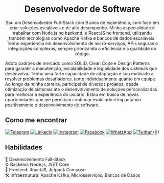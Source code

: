 <h1 align="center">Desenvolvedor de Software</h1>

<p align="center">
    Sou um Desenvolvedor Full-Stack com 9 anos de experiência, com foco em criar soluções escaláveis e de alto desempenho. Minha especialidade é trabalhar com Node.js no backend, e ReactJS no frontend, utilizando também tecnologias como Apache Kafka e bancos de dados escaláveis. Tenho experiência em desenvolvimento de micro-serviços, APIs seguras e integrações complexas, sempre priorizando a eficiência e a qualidade do código.

Adoto padrões de mercado como SOLID, Clean Code e Design Patterns para garantir a manutenção, escalabilidade e legibilidade dos sistemas que desenvolvo. Tenho uma forte capacidade de adaptação e sou motivado a resolver problemas desafiadores, tanto individualmente quanto em equipe. Ao longo da minha carreira, participei de diversos projetos, desde otimização de sistemas até o desenvolvimento de soluções personalizadas para melhorar a experiência do usuário. Estou em busca de novas oportunidades que me permitam continuar evoluindo e impactando positivamente o desenvolvimento de software.
</p>

<h2>Como me encontrar</h2>

<p align="center">
    <a href="https://t.me/isacrodriguesdev" target="_blank"><img src="https://img.shields.io/badge/-Telegram-2CA5E0?style=for-the-badge&logo=telegram&logoColor=white" alt="Telegram"></a>
    <a href="https://www.linkedin.com/in/isacrodriguesdev" target="_blank"><img src="https://img.shields.io/badge/-LinkedIn-%230077B5?style=for-the-badge&logo=linkedin&logoColor=white" alt="LinkedIn"></a>
    <a href="https://www.instagram.com/isacrodriguesdev" target="_blank"><img src="https://img.shields.io/badge/-Instagram-E4405F?style=for-the-badge&logo=instagram&logoColor=white" alt="Instagram"></a>
    <a href="https://www.facebook.com/profile.php?id=100081838982972" target="_blank"><img src="https://img.shields.io/badge/-Facebook-1877F2?style=for-the-badge&logo=facebook&logoColor=white" alt="Facebook"></a>
    <a href="https://wa.me/5562994553917" target="_blank"><img src="https://img.shields.io/badge/-WhatsApp-25D366?style=for-the-badge&logo=whatsapp&logoColor=white" alt="WhatsApp"></a>
    <a href="https://x.com/isacrdev" target="_blank"><img src="https://img.shields.io/badge/X-000?style=for-the-badge&logo=x" alt="Twitter (X)"></a>
</p>

<h2>Habilidades</h2>
<p>
    🚀 Desenvolvimento Full-Stack <br>
    ⚙️ Backend: Node.js, .NET Core<br>
    🎨 Frontend: ReactJS, Jetpack Compose <br>
    🛠️ Infraestrutura: Apache Kafka, Microsserviços, Bancos de Dados <br>
</p>

